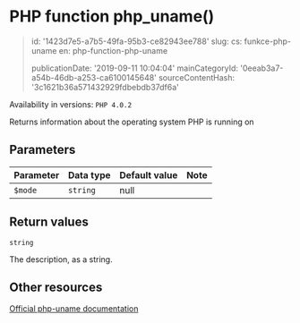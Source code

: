 PHP function php_uname()
========================

> id: '1423d7e5-a7b5-49fa-95b3-ce82943ee788'
> slug:
> 	cs: funkce-php-uname
> 	en: php-function-php-uname
> 
> publicationDate: '2019-09-11 10:04:04'
> mainCategoryId: '0eeab3a7-a54b-46db-a253-ca6100145648'
> sourceContentHash: '3c1621b36a571432929fdbebdb37df6a'

Availability in versions: `PHP 4.0.2`

Returns information about the operating system PHP is running on


Parameters
--------------

| Parameter | Data type | Default value | Note |
|-----|-----|-----|-----|
| `$mode` | `string` | null | |


Return values
----------------

`string`

The description, as a string.

Other resources
------------

[Official php-uname documentation](https://www.php.net/manual/en/function.php-uname.php)
